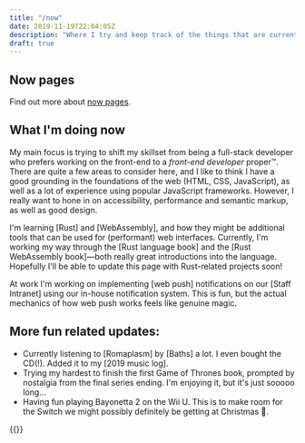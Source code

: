 ```yaml
---
title: "/now"
date: 2019-11-19T22:04:05Z
description: "Where I try and keep track of the things that are currently have my attention, or I want to concentrate on."
draft: true
---
```


## Now pages

Find out more about [now pages](https://nownownow.com/about).

## What I'm doing now

My main focus is trying to shift my skillset from being a full-stack developer who prefers working on the front-end to a _front-end developer_ proper&#8482;. There are quite a few areas to consider here, and I like to think I have a good grounding in the foundations of the web (HTML, CSS, JavaScript), as well as a lot of experience using popular JavaScript frameworks. However, I really want to hone in on accessibility, performance and semantic markup, as well as good design.

I'm learning [Rust] and [WebAssembly], and how they might be additional tools that can be used for (performant) web interfaces. Currently, I'm working my way through the [Rust language book] and the [Rust WebAssembly book]&mdash;both really great introductions into the language. Hopefully I'll be able to update this page with Rust-related projects soon!

At work I'm working on implementing [web push] notifications on our [Staff Intranet] using our in-house notification system. This is fun, but the actual mechanics of how web push works feels like genuine magic.

## More fun related updates:

- Currently listening to [Romaplasm] by [Baths] a lot. I even bought the CD(!). Added it to my [2019 music log].
- Trying my hardest to finish the first Game of Thrones book, prompted by nostalgia from the final series ending. I'm enjoying it, but it's just sooooo long...
- Having fun playing Bayonetta 2 on the Wii U. This is to make room for the Switch we might possibly definitely be getting at Christmas 🙂.

{{<signoff>}}
